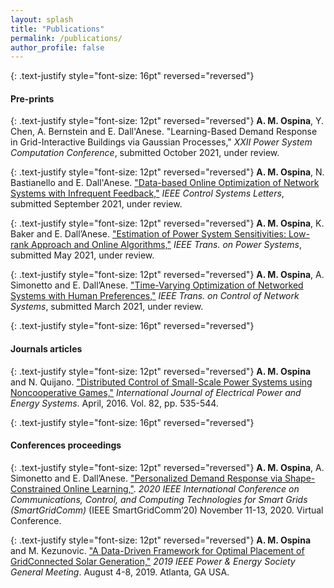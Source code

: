 ```yaml
---
layout: splash
title: "Publications"
permalink: /publications/
author_profile: false
---
```


{: .text-justify style="font-size: 16pt" reversed="reversed"}
#### Pre-prints

{: .text-justify style="font-size: 12pt" reversed="reversed"}
**A. M. Ospina**, Y. Chen, A. Bernstein and E. Dall'Anese. "Learning-Based Demand Response in Grid-Interactive Buildings via Gaussian Processes," *XXII Power System Computation Conference*, submitted October 2021, under review.

{: .text-justify style="font-size: 12pt" reversed="reversed"}
**A. M. Ospina**, N. Bastianello and E. Dall'Anese. ["Data-based Online Optimization of Network Systems with Infrequent Feedback,"](https://arxiv.org/pdf/2109.06343.pdf) *IEEE Control Systems Letters*, submitted September 2021, under review.

{: .text-justify style="font-size: 12pt" reversed="reversed"}
**A. M. Ospina**, K. Baker and E. Dall’Anese. ["Estimation of Power System Sensitivities: Low-rank
Approach and Online Algorithms,"](https://arxiv.org/pdf/2006.16346.pdf) *IEEE Trans. on Power Systems*, submitted May 2021, under review.

{: .text-justify style="font-size: 12pt" reversed="reversed"}
**A. M. Ospina**, A. Simonetto and E. Dall’Anese. ["Time-Varying Optimization of Networked Systems with Human Preferences,"](https://arxiv.org/pdf/2103.13470.pdf) *IEEE Trans. on Control of Network Systems*, submitted March
2021, under review. 

{: .text-justify style="font-size: 16pt" reversed="reversed"}
#### Journals articles

{: .text-justify style="font-size: 12pt" reversed="reversed"}
**A. M. Ospina** and N. Quijano. ["Distributed Control of Small-Scale Power Systems using Noncooperative Games,"](https://www.sciencedirect.com/science/article/pii/S0142061516305932) *International Journal of Electrical Power and Energy Systems*. April, 2016. Vol. 82, pp. 535-544.

{: .text-justify style="font-size: 16pt" reversed="reversed"}
#### Conferences proceedings

{: .text-justify style="font-size: 12pt" reversed="reversed"}
**A. M. Ospina**, A. Simonetto and E. Dall’Anese. ["Personalized Demand Response via Shape-Constrained Online Learning,"](https://ieeexplore.ieee.org/document/9303020). *2020 IEEE International Conference on Communications, Control, and Computing Technologies for Smart Grids (SmartGridComm)* (IEEE SmartGridComm’20) November 11-13, 2020. Virtual Conference.

{: .text-justify style="font-size: 12pt" reversed="reversed"}
**A. M. Ospina** and M. Kezunovic. ["A Data-Driven Framework for Optimal Placement of GridConnected Solar Generation,"](https://ieeexplore.ieee.org/document/8974128?signout=success) *2019 IEEE Power & Energy Society General Meeting*. August 4-8, 2019. Atlanta, GA USA.
